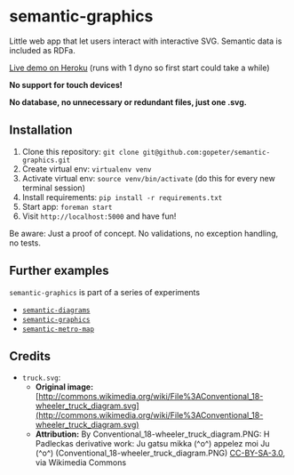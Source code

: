 # semantic-graphics

Little web app that let users interact with interactive SVG. Semantic data is included as RDFa.

[Live demo on Heroku](http://semantic-graphics.herokuapp.com) (runs with 1 dyno so first start could take a while)

**No support for touch devices!**

**No database, no unnecessary or redundant files, just one .svg.**

## Installation

1. Clone this repository: `git clone git@github.com:gopeter/semantic-graphics.git`
2. Create virtual env: `virtualenv venv`
3. Activate virtual env: `source venv/bin/activate` (do this for every new terminal session)
4. Install requirements: `pip install -r requirements.txt`
5. Start app: `foreman start`
6. Visit `http://localhost:5000` and have fun!

Be aware: Just a proof of concept. No validations, no exception handling, no tests.

## Further examples

`semantic-graphics` is part of a series of experiments

- [`semantic-diagrams`](https://github.com/gopeter/semantic-diagrams)
- [`semantic-graphics`](https://github.com/gopeter/semantic-graphics)
- [`semantic-metro-map`](https://github.com/gopeter/semantic-metro-map)

## Credits

- `truck.svg`:
    - **Original image:** [http://commons.wikimedia.org/wiki/File%3AConventional_18-wheeler_truck_diagram.svg](http://commons.wikimedia.org/wiki/File%3AConventional_18-wheeler_truck_diagram.svg)
    - **Attribution:** By Conventional_18-wheeler_truck_diagram.PNG: H Padleckas derivative work: Ju gatsu mikka (^o^) appelez moi Ju (^o^) (Conventional_18-wheeler_truck_diagram.PNG) [CC-BY-SA-3.0](http://creativecommons.org/licenses/by-sa/3.0), via Wikimedia Commons